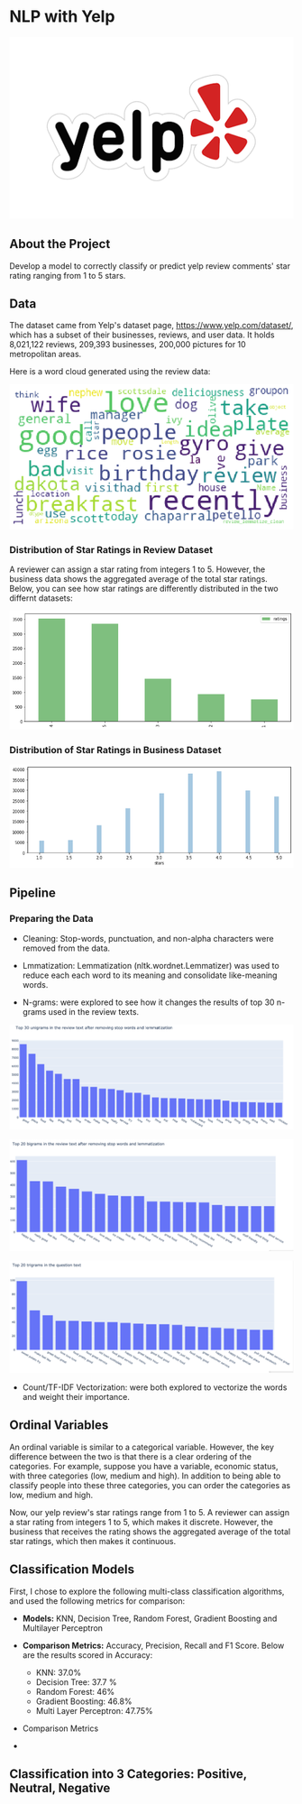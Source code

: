 
# NLP with Yelp
![Yelp_logo](/IMG/unnamed.png)

## About the Project
Develop a model to correctly classify or predict yelp review comments' star rating ranging from 1 to 5 stars.

## Data
The dataset came from Yelp's dataset page, https://www.yelp.com/dataset/, which has a subset of their businesses, reviews, and user data. 
It holds 8,021,122 reviews, 209,393 businesses, 200,000 pictures for 10 metropolitan areas.

Here is a word cloud generated using the review data:

![Yelp_wordcloud](/IMG/wordcloud.png)

### Distribution of Star Ratings in Review Dataset

A reviewer can assign a star rating from integers 1 to 5. However, the business data shows the aggregated average of the total star ratings. Below, you can see how star ratings are differently distributed in the two differnt datasets:

![Yelp_review_stars](/IMG/yelp_stars.png)

### Distribution of Star Ratings in Business Dataset
![Yelp_review_stars](/IMG/yelp_stars_business.png)


## Pipeline
### Preparing the Data
* Cleaning: Stop-words, punctuation, and non-alpha characters were removed from the data.

* Lmmatization: Lemmatization (nltk.wordnet.Lemmatizer) was used to reduce each each word to its meaning and consolidate like-meaning words.

* N-grams: were explored to see how it changes the results of top 30 n-grams used in the review texts.

![Yelp_unigrams](/IMG/unigrams.png)

![Yelp_bigrams](/IMG/bigrams.png)

![Yelp_trigrams](/IMG/trigrams.png)

* Count/TF-IDF Vectorization: were both explored to vectorize the words and weight their importance. 

## Ordinal Variables

An ordinal variable is similar to a categorical variable. However, the key difference between the two is that there is a clear ordering of the categories. For example, suppose you have a variable, economic status, with three categories (low, medium and high). In addition to being able to classify people into these three categories, you can order the categories as low, medium and high.

Now, our yelp review's star ratings range from 1 to 5.
A reviewer can assign a star rating from integers 1 to 5, which makes it discrete. However, the business that receives the rating shows the aggregated average of the total star ratings, which then makes it continuous.


## Classification Models
First, I chose to explore the following multi-class classification algorithms, and used the following metrics for comparison:

* **Models:** KNN, Decision Tree, Random Forest, Gradient Boosting and Multilayer Perceptron

* **Comparison Metrics:** Accuracy, Precision, Recall and F1 Score. 
  Below are the results scored in Accuracy:

  - KNN: 37.0%
  - Decision Tree: 37.7 %
  - Random Forest: 46%
  - Gradient Boosting: 46.8%
  - Multi Layer Perceptron: 47.75%

* Comparison Metrics

* 
## Classification into 3 Categories: Positive, Neutral, Negative
